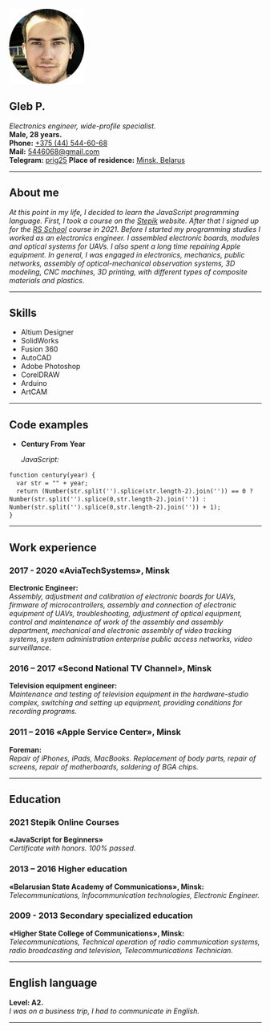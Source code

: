 ![There should be a photo here...](https://raw.githubusercontent.com/prig25/rsschool-cv/gh-pages/cv_image.png)

Gleb P.
---

*Electronics engineer, wide-profile specialist.*\
**Male, 28 years.**\
**Phone:** [+375 (44) 544-60-68](tel:+375445446068)\
**Mail:** [5446068@gmail.com](mailto:5446068@gmail.com?subject=rsschool-cv)\
**Telegram:** [prig25](https://teleg.run/prig25)
**Place of residence:** [Minsk, Belarus](https://goo.gl/maps/gXur6U5dDNETK4RJ7)

___

About me
---

*At this point in my life, I decided to learn the JavaScript programming language. First, I took a course on the [Stepik](https://stepik.org/course/2223/syllabus) website. After that I signed up for the [RS School](https://rs.school/js/) course in 2021. Before I started my programming studies I worked as an electronics engineer. I assembled electronic boards, modules and optical systems for UAVs. I also spent a long time repairing Apple equipment. In general, I was engaged in electronics, mechanics, public networks, assembly of optical-mechanical observation systems, 3D modeling, CNC machines, 3D printing, with different types of composite materials and plastics.*

___

Skills
---
- Altium Designer
- SolidWorks
- Fusion 360
- AutoCAD
- Adobe Photoshop
- CorelDRAW
- Arduino
- ArtCAM

___

Code examples
---
- **Century From Year**

  *JavaScript:*
```
function century(year) {
  var str = "" + year;
  return (Number(str.split('').splice(str.length-2).join('')) == 0 ? Number(str.split('').splice(0,str.length-2).join('')) : Number(str.split('').splice(0,str.length-2).join('')) + 1);
}
```

___

Work experience
---
### 2017 - 2020 «AviaTechSystems», Minsk

**Electronic Engineer:**\
*Assembly, adjustment and calibration of electronic boards for UAVs, firmware of microcontrollers, assembly and connection of electronic equipment of UAVs, troubleshooting, adjustment of optical equipment, control and maintenance of work of the assembly and assembly department, mechanical and electronic assembly of video tracking systems, system administration enterprise public access networks, video surveillance.*

### 2016 – 2017  «Second National TV Channel», Minsk

**Television equipment engineer:**\
*Maintenance and testing of television equipment in the hardware-studio complex, switching and setting up equipment, providing conditions for recording programs.*

### 2011 – 2016 «Apple Service Center», Minsk

**Foreman:**\
*Repair of iPhones, iPads, MacBooks. Replacement of body parts, repair of screens, repair of motherboards, soldering of BGA chips.*

___

Education
---
### 2021 Stepik Online Courses

**«JavaScript for Beginners»**\
*Certificate with honors. 100% passed.*

### 2013 – 2016 Higher education

**«Belarusian State Academy of Communications», Minsk:**\
*Telecommunications, Infocommunication technologies, Electronic Engineer.*

### 2009 - 2013 Secondary specialized education

**«Higher State College of Communications», Minsk:**\
*Telecommunications, Technical operation of radio communication systems, radio broadcasting and television, Telecommunications Technician.*

___

English language
---
**Level: A2.**\
*I was on a business trip, I had to communicate in English.*

___





